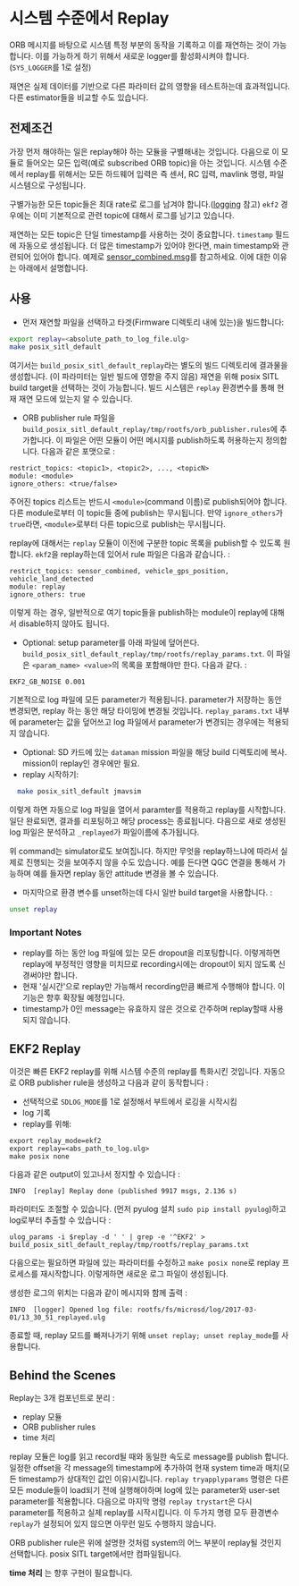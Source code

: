 # 시스템 수준에서 Replay
ORB 메시지를 바탕으로 시스템 특정 부분의 동작을 기록하고 이를 재연하는 것이 가능합니다. 이를 가능하게 하기 위해서 새로운 logger를 활성화시켜야 합니다.(`SYS_LOGGER`를 1로 설정)

재연은 실제 데이터를 기반으로 다른 파라미터 값의 영향을 테스트하는데 효과적입니다. 다른 estimator들을 비교할 수도 있습니다.

## 전제조건
가장 먼저 해야하는 일은 replay해야 하는 모듈을 구별해내는 것입니다.
다음으로 이 모듈로 들어오는 모든 입력(예로 subscribed ORB topic)을 아는 것입니다. 시스템 수준에서 replay를 위해서는 모든 하드웨어 입력은 즉 센서, RC 입력, mavlink 명령, 파일 시스템으로 구성됩니다.

구별가능한 모든 topic들은 최대 rate로 로그를 남겨야 합니다.([logging](../log/logging.md) 참고) `ekf2` 경우에는 이미 기본적으로 관련 topic에 대해서 로그를 남기고 있습니다.

재연하는 모든 topic은 단일 timestamp를 사용하는 것이 중요합니다. `timestamp` 필드에 자동으로 생성됩니다. 더 많은 timestamp가 있어야 한다면, main timestamp와 관련되어 있어야 합니다. 예제로 [sensor_combined.msg](https://github.com/PX4/Firmware/blob/master/msg/sensor_combined.msg)를 참고하세요.
이에 대한 이유는 아래에서 설명합니다.

## 사용

- 먼저 재연할 파일을 선택하고 타겟(Firmware 디렉토리 내에 있는)을 빌드합니다:
```sh
export replay=<absolute_path_to_log_file.ulg>
make posix_sitl_default
```
  여기서는 `build_posix_sitl_default_replay`라는 별도의 빌드 디렉토리에 결과물을 생성합니다. (이 파라미터는 일반 빌드에 영향을 주지 않음) 재연을 위해 posix SITL build target을 선택하는 것이 가능합니다. 빌드 시스템은 `replay` 환경변수를 통해 현재 재연 모드에 있는지 알 수 있습니다.
- ORB publisher rule 파일을
  `build_posix_sitl_default_replay/tmp/rootfs/orb_publisher.rules`에 추가합니다.
  이 파일은 어떤 모듈이 어떤 메시지를 publish하도록 허용하는지 정의합니다.
  다음과 같은 포맷으로 :
```
restrict_topics: <topic1>, <topic2>, ..., <topicN>
module: <module>
ignore_others: <true/false>
```
  주어진 topics 리스트는 반드시 `<module>`(command 이름)로 publish되어야 합니다. 다른 module로부터 이 topic들 중에 publish는 무시됩니다. 만약 `ignore_others`가 `true`라면, `<module>`로부터 다른 topic으로 publish는 무시됩니다.

  replay에 대해서는 `replay` 모듈이 이전에 구분한 topic 목록을 publish할 수 있도록 원합니다. `ekf2`을 replay하는데 있어서 rule 파일은 다음과 같습니다. :
```
restrict_topics: sensor_combined, vehicle_gps_position, vehicle_land_detected
module: replay
ignore_others: true
```

  이렇게 하는 경우, 일반적으로 여기 topic들을 publish하는 module이 replay에 대해서 disable하지 않아도 됩니다.

- Optional: setup parameter를 아래 파일에 덮어쓴다.
  `build_posix_sitl_default_replay/tmp/rootfs/replay_params.txt`.
  이 파일은 `<param_name> <value>`의 목록을 포함해야만 한다. 다음과 같다. :
```
EKF2_GB_NOISE 0.001
```

  기본적으로 log 파일에 모든 parameter가 적용됩니다. parameter가 저장하는 동안 변경되면, replay 하는 동안 해당 타이밍에 변경될 것입니다. `replay_params.txt` 내부에 parameter는 값을 덮어쓰고 log 파일에서 parameter가 변경되는 경우에는 적용되지 않습니다.
- Optional: SD 카드에 있는 `dataman` mission 파일을 해당 build 디렉토리에 복사. mission이 replay인 경우에만 필요.
- replay 시작하기:
```sh
  make posix_sitl_default jmavsim
```
  이렇게 하면 자동으로 log 파일을 열어서 paramter를 적용하고 replay를 시작합니다. 일단 완료되면, 결과를 리포팅하고 해당 process는 종료됩니다. 다음으로 새로 생성된 log 파일은 분석하고 `_replayed`가 파일이름에 추가됩니다.

  위 command는 simulator로도 보여집니다. 하지만 무엇을 replay하느냐에 따라서 실제로 진행되는 것을 보여주지 않을 수도 있습니다. 예를 든다면 QGC 연결을 통해서 가능하며 예를 들자면 replay 동안 attitude 변경을 볼 수 있습니다.

- 마지막으로 환경 변수를 unset하는데 다시 일반 build target을 사용합니다. :
```sh
unset replay
```

### Important Notes

- replay를 하는 동안 log 파일에 있는 모든 dropout을 리포팅합니다. 이렇게하면 replay에 부정적인 영향을 미치므로 recording시에는 dropout이 되지 않도록 신경써야만 합니다.
- 현재 '실시간'으로 replay만 가능해서 recording만큼 빠르게 수행해야 합니다. 이 기능은 향후 확장될 예정입니다.
- timestamp가 0인 message는 유효하지 않은 것으로 간주하며 replay할때 사용되지 않습니다.

## EKF2 Replay

이것은 빠른 EKF2 replay를 위해 시스템 수준의 replay를 특화시킨 것입니다. 자동으로 ORB publisher rule을 생성하고 다음과 같이 동작합니다 :

* 선택적으로 `SDLOG_MODE`를 1로 설정해서 부트에서 로깅을 시작시킴
* log 기록
* replay를 위해:

```
export replay_mode=ekf2
export replay=<abs_path_to_log.ulg>
make posix none
```

다음과 같은 output이 있고나서 정지할 수 있습니다 :

```
INFO  [replay] Replay done (published 9917 msgs, 2.136 s)
```

파라미터도 조절할 수 있습니다. \(먼저 pyulog 설치 `sudo pip install pyulog`\)하고 log로부터 추출할 수 있습니다 :

```
ulog_params -i $replay -d ' ' | grep -e '^EKF2' > build_posix_sitl_default_replay/tmp/rootfs/replay_params.txt
```
다음으로는 필요하면 파일에 있는 파라미터를 수정하고 `make posix none`로 replay 프로세스를 재시작합니다. 이렇게하면 새로운 로그 파일이 생성됩니다.

생성한 로그의 위치는 다음과 같이 메시지와 함께 출력 :

```
INFO  [logger] Opened log file: rootfs/fs/microsd/log/2017-03-01/13_30_51_replayed.ulg
```

종료할 때, replay 모드를 빠져나가기 위해 `unset replay; unset replay_mode`를 사용합니다.

## Behind the Scenes

Replay는 3개 컴포넌트로 분리 :
- replay 모듈
- ORB publisher rules
- time 처리

replay 모듈은 log를 읽고 record될 때와 동일한 속도로 message를 publish 합니다. 일정한 offset을 각 message의 timestamp에 추가하여 현재 system time과 매치(모든 timestamp가 상대적인 값인 이유)시킵니다. `replay tryapplyparams` 명령은 다른 모든 module들이 load되기 전에 실행해야하며 log에 있는 parameter와 user-set parameter를 적용합니다. 다음으로 마지막 명령 `replay trystart`은 다시 parameter를 적용하고 실제 replay를 시작시킵니다. 이 두가지 명령 모두 환경변수 `replay`가 설정되어 있지 않으면 아무런 일도 수행하지 않습니다.

ORB publisher rule은 위에 설명한 것처럼 system의 어느 부분이 replay될 것인지 선택합니다. posix SITL target에서만 컴파일됩니다.

**time 처리** 는 향후 구현이 필요합니다.
